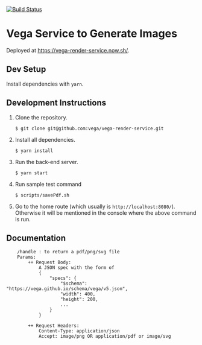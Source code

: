 [![Build Status](https://travis-ci.com/vega/vega-render-service.svg?branch=master)](https://travis-ci.com/vega/vega-render-service)
# Vega Service to Generate Images

Deployed at https://vega-render-service.now.sh/.

## Dev Setup

Install dependencies with `yarn`.

## Development Instructions

1. Clone the repository.
    ```
    $ git clone git@github.com:vega/vega-render-service.git
    ```

2. Install all dependencies.
    ```
    $ yarn install
    ```

3.  Run the back-end server.
    ```
    $ yarn start
    ```
    
4. Run sample test command
    ``` 
    $ scripts/savePdf.sh
    ```

6.  Go to the home route (which usually is `http://localhost:8080/`). Otherwise
    it will be mentioned in the console where the above command is run.
    
## Documentation

```
    /handle : to return a pdf/png/svg file
    Params:
        ++ Request Body:
            A JSON spec with the form of 
            {
                "specs": {
                    "$schema": "https://vega.github.io/schema/vega/v5.json",
                    "width": 400,
                    "height": 200,
                    ...
                }
            }
            
        ++ Request Headers:
            Content-Type: application/json
            Accept: image/png OR application/pdf or image/svg
           
```
